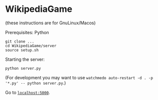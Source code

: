 # WikipediaGame

(these instructions are for GnuLinux/Macos)

Prerequisites: Python

```
git clone ...
cd WikipediaGame/server
source setup.sh
```

Starting the server:

```
python server.py
```

(For development you may want to use `watchmedo auto-restart -d . -p '*.py' -- python server.py`.)

Go to [`localhost:5000`](http://127.0.0.1:5000/).


